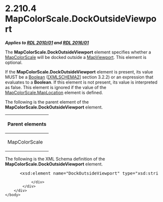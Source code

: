 <html dir="LTR" xmlns:mshelp="http://msdn.microsoft.com/mshelp" xmlns:ddue="http://ddue.schemas.microsoft.com/authoring/2003/5" xmlns:xlink="http://www.w3.org/1999/xlink" xmlns:tool="http://www.microsoft.com/tooltip">
    <head>
        <meta http-equiv="Content-Type" content="text/html; CHARSET=utf-8"></meta>
        <meta name="save" content="history"></meta>
        <title>2.210.4 MapColorScale.DockOutsideViewport</title>
        <xml>
            <mshelp:toctitle title="2.210.4 MapColorScale.DockOutsideViewport"></mshelp:toctitle>
            <mshelp:rltitle title="[MS-RDL]: MapColorScale.DockOutsideViewport"></mshelp:rltitle>
            <mshelp:keyword index="A" term="809e62c9-802f-4cf2-809a-91403eb28243"></mshelp:keyword>
            <mshelp:attr name="DCSext.ContentType" value="open specification"></mshelp:attr>
            <mshelp:attr name="AssetID" value="809e62c9-802f-4cf2-809a-91403eb28243"></mshelp:attr>
            <mshelp:attr name="TopicType" value="kbRef"></mshelp:attr>
            <mshelp:attr name="DCSext.Title" value="[MS-RDL]: MapColorScale.DockOutsideViewport" />
        </xml>
    </head>
    <body>
        <div id="header">
            <h1 class="heading">2.210.4 MapColorScale.DockOutsideViewport</h1>
        </div>
        <div id="mainSection">
            <div id="mainBody">
                <div id="allHistory" class="saveHistory"></div>
                <div id="sectionSection0" class="section" name="collapseableSection">
                    

<p><b><i>Applies to </i></b><a href="3428e690-a348-4ec7-8a6a-8efb42d2cdee.md"><b><i>RDL 2010/01</i></b></a><b><i>
and </i></b><a href="52ce3983-2bfc-4e72-9359-42aaf5fe4509.md"><b><i>RDL 2016/01</i></b></a></p>

<p>The <b>MapColorScale.DockOutsideViewport</b> element
specifies whether a <a href="fc14b477-a2d2-4048-843d-6a19beeb30bf.md">MapColorScale</a>
will be docked outside a <a href="55679f1a-a5b6-4b08-b284-ff6e27deedb4.md">MapViewport</a>.
This element is optional. </p>

<p>If the <b>MapColorScale.DockOutsideViewport</b> element is
present, its value MUST be a <a href="4802fa14-3619-43fa-9898-3acab160a24c.md">Boolean</a>
(<a href="https://go.microsoft.com/fwlink/?LinkId=90610">[XMLSCHEMA2]</a>
section 3.2.2) or an expression that evaluates to a <b>Boolean</b>. If this
element is not present, its value is interpreted as false. This element is
ignored if the value of the <a href="e8602ad3-a86c-4c06-b02b-f08f963d9b67.md">MapColorScale.MapLocation</a>
element is defined.</p>

<p>The following is the parent element of the <b>MapColorScale.DockOutsideViewport</b>
element.</p>

<table>
 <thead>
  <tr>
   <th>
   <p>Parent elements</p>
   </th>
  </tr>
 </thead>
 <tr>
  <td>
  <p>MapColorScale</p>
  </td>
 </tr>
</table>

<p>The following is the XML Schema definition of the <b>MapColorScale.DockOutsideViewport</b>
element.</p>

<dl>
<dd>
<div><pre> &lt;xsd:element name=&quot;DockOutsideViewport&quot; type=&quot;xsd:string&quot; minOccurs=&quot;0&quot; /&gt;
</pre></div>
</dd></dl>


                </div>
            </div>
        </div>
    </body>
</html>
